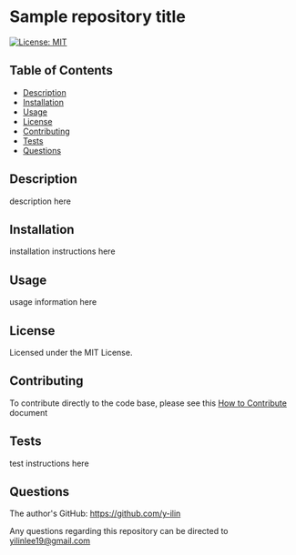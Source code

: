 
# Sample repository title
[![License: MIT](https://img.shields.io/badge/License-MIT-yellow.svg)](https://opensource.org/licenses/MIT)

## Table of Contents
- [Description](#description)
- [Installation](#installation)
- [Usage](#usage)
- [License](#license)
- [Contributing](#contributing)
- [Tests](#tests)
- [Questions](#questions)

## Description
description here

## Installation
installation instructions here

## Usage
usage information here

## License
Licensed under the MIT License.

## Contributing
To contribute directly to the code base, please see this [How to Contribute](https://github.com/Microsoft/vscode/wiki/How-to-Contribute) document

## Tests
test instructions here

## Questions
The author's GitHub: https://github.com/y-ilin

Any questions regarding this repository can be directed to yilinlee19@gmail.com

